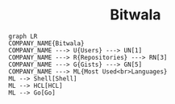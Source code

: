 <h1 align="center">Bitwala</h1>

```mermaid
graph LR
COMPANY_NAME{Bitwala}
COMPANY_NAME ---> U{Users} ---> UN[1]
COMPANY_NAME ---> R{Repositories} ---> RN[3]
COMPANY_NAME ---> G{Gists} ---> GN[5]
COMPANY_NAME ---> ML{Most Used<br>Languages}
ML --> Shell[Shell]
ML --> HCL[HCL]
ML --> Go[Go]
```
